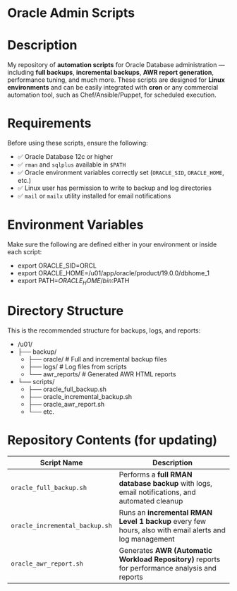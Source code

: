 # Oracle Admin Scripts

# Description
My repository of **automation scripts** for Oracle Database administration — including **full backups**, **incremental backups**, **AWR report generation**, performance tuning, and much more. These scripts are designed for **Linux environments** and can be easily integrated with **cron** 
or any commercial automation tool, such as Chef/Ansible/Puppet, for scheduled execution.

# Requirements
Before using these scripts, ensure the following:
   - ✅ Oracle Database 12c or higher  
   - ✅ `rman` and `sqlplus` available in `$PATH`  
   - ✅ Oracle environment variables correctly set (`ORACLE_SID`, `ORACLE_HOME`, etc.)  
   - ✅ Linux user has permission to write to backup and log directories
   - ✅ `mail` or `mailx` utility installed for email notifications  

# Environment Variables
Make sure the following are defined either in your environment or inside each script:
   - export ORACLE_SID=ORCL
   - export ORACLE_HOME=/u01/app/oracle/product/19.0.0/dbhome_1
   - export PATH=$ORACLE_HOME/bin:$PATH

# Directory Structure
This is the recommended structure for backups, logs, and reports:
   - /u01/
   - ├── backup/
      - ├── oracle/               # Full and incremental backup files
      - ├── logs/                 # Log files from scripts
      - └── awr_reports/          # Generated AWR HTML reports
   - └── scripts/
      - ├── oracle_full_backup.sh
      - ├── oracle_incremental_backup.sh
      - ├── oracle_awr_report.sh
      - └── etc.

# Repository Contents (for updating)

| Script Name                          | Description                                                                                                   |
|--------------------------------------|---------------------------------------------------------------------------------------------------------------|
| `oracle_full_backup.sh`              | Performs a **full RMAN database backup** with logs, email notifications, and automated cleanup                |
| `oracle_incremental_backup.sh`       | Runs an **incremental RMAN Level 1 backup** every few hours, also with email alerts and log management        |
| `oracle_awr_report.sh`               | Generates **AWR (Automatic Workload Repository)** reports for performance analysis and reports                |
